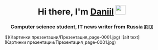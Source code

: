<!-- # handwriting_analysis[Презентация.pdf](Презентация.pdf) -->

<h1 align="center">Hi there, I'm <a href="https://daniilshat.ru/" target="_blank">Daniil</a> 
<img src="https://github.com/blackcater/blackcater/raw/main/images/Hi.gif" height="32"/></h1>
<h3 align="center">Computer science student, IT news writer from Russia 🇷🇺</h3>

<!-- <embed src="Презентация.pdf" type="application/pdf" width="100%" height="800px"/> -->

 ![](Картинки презентации/Презентация_page-0001.jpg)
![alt text](Картинки презентации/Презентация_page-0001.jpg)
